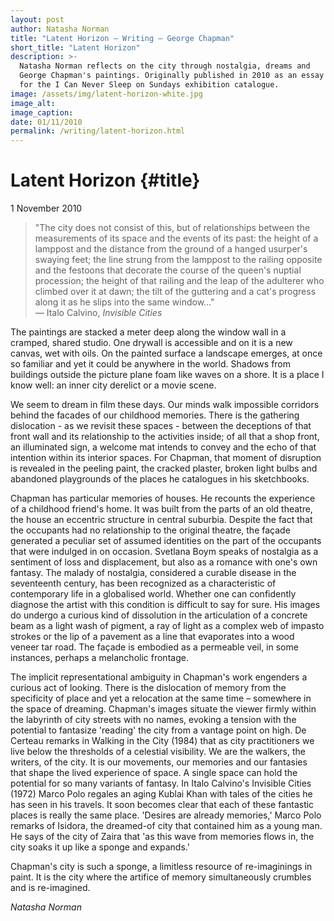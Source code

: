 ```yaml
---
layout: post
author: Natasha Norman
title: "Latent Horizon — Writing — George Chapman"
short_title: "Latent Horizon"
description: >-
  Natasha Norman reflects on the city through nostalgia, dreams and
  George Chapman's paintings. Originally published in 2010 as an essay
  for the I Can Never Sleep on Sundays exhibition catalogue.
image: /assets/img/latent-horizon-white.jpg
image_alt:
image_caption:
date: 01/11/2010
permalink: /writing/latent-horizon.html
---
```

# Latent Horizon {#title}
1 November 2010

> "The city does not consist of this, but of relationships between the measurements of its space and the events of its past: the height of a lamppost and the distance from the ground of a hanged usurper's swaying feet; the line strung from the lamppost to the railing opposite and the festoons that decorate the course of the queen's nuptial procession; the height of that railing and the leap of the adulterer who climbed over it at dawn; the tilt of the guttering and a cat's progress along it as he slips into the same window..."  
> — Italo Calvino, *Invisible Cities*

The paintings are stacked a meter deep along the window wall in a cramped, shared studio. One drywall is accessible and on it is a new canvas, wet with oils. On the painted surface a landscape emerges, at once so familiar and yet it could be anywhere in the world. Shadows from buildings outside the picture plane foam like waves on a shore. It is a place I know well: an inner city derelict or a movie scene.

We seem to dream in film these days. Our minds walk impossible corridors behind the facades of our childhood memories. There is the gathering dislocation - as we revisit these spaces - between the deceptions of that front wall and its relationship to the activities inside; of all that a shop front, an illuminated sign, a welcome mat intends to convey and the echo of that intention within its interior spaces. For Chapman, that moment of disruption is revealed in the peeling paint, the cracked plaster, broken light bulbs and abandoned playgrounds of the places he catalogues in his sketchbooks.

Chapman has particular memories of houses. He recounts the experience of a childhood friend's home. It was built from the parts of an old theatre, the house an eccentric structure in central suburbia. Despite the fact that the occupants had no relationship to the original theatre, the façade generated a peculiar set of assumed identities on the part of the occupants that were indulged in on occasion. Svetlana Boym speaks of nostalgia as a sentiment of loss and displacement, but also as a romance with one's own fantasy. The malady of nostalgia, considered a curable disease in the seventeenth century, has been recognized as a characteristic of contemporary life in a globalised world. Whether one can confidently diagnose the artist with this condition is difficult to say for sure. His images do undergo a curious kind of dissolution in the articulation of a concrete beam as a light wash of pigment, a ray of light as a complex web of impasto strokes or the lip of a pavement as a line that evaporates into a wood veneer tar road. The façade is embodied as a permeable veil, in some instances, perhaps a melancholic frontage.

The implicit representational ambiguity in Chapman's work engenders a curious act of looking. There is the dislocation of memory from the specificity of place and yet a relocation at the same time – somewhere in the space of dreaming. Chapman's images situate the viewer firmly within the labyrinth of city streets with no names, evoking a tension with the potential to fantasize 'reading' the city from a vantage point on high. De Certeau remarks in Walking in the City (1984) that as city practitioners we live below the thresholds of a celestial visibility. We are the walkers, the writers, of the city. It is our movements, our memories and our fantasies that shape the lived experience of space. A single space can hold the potential for so many variants of fantasy. In Italo Calvino's Invisible Cities (1972) Marco Polo regales an aging Kublai Khan with tales of the cities he has seen in his travels. It soon becomes clear that each of these fantastic places is really the same place. 'Desires are already memories,' Marco Polo remarks of Isidora, the dreamed-of city that contained him as a young man. He says of the city of Zaira that 'as this wave from memories flows in, the city soaks it up like a sponge and expands.'

Chapman's city is such a sponge, a limitless resource of re-imaginings in paint. It is the city where the artifice of memory simultaneously crumbles and is re-imagined.

*Natasha Norman*
